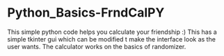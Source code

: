# Python_Basics-FrndCalPY
This simple python code helps you calculate your friendship :)
This has a simple tkinter gui which can be modified t make the interface look as the user wants.
The calculator works on the basics of randomizer.


